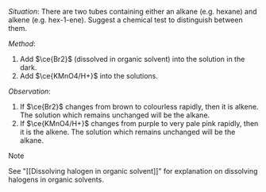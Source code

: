*Situation*: There are two tubes containing either an alkane (e.g. hexane) and alkene (e.g. hex-1-ene). Suggest a chemical test to distinguish between them.

*Method*:
1. Add $\ce{Br2}$ (dissolved in organic solvent) into the solution in the dark.
2. Add $\ce{KMnO4/H+}$ into the solutions.

*Observation*:
1. If $\ce{Br2}$ changes from brown to colourless <span class="hi-green">rapidly</span>, then it is alkene.
   The solution which remains unchanged will be the alkane.
2. If $\ce{KMnO4/H+}$ changes from purple to very pale pink <span class="hi-green">rapidly</span>, then it is the alkene.
   The solution which remains unchanged will be the alkane.

> [!note]
> See "[[Dissolving halogen in organic solvent]]" for explanation on dissolving halogens in organic solvents.

